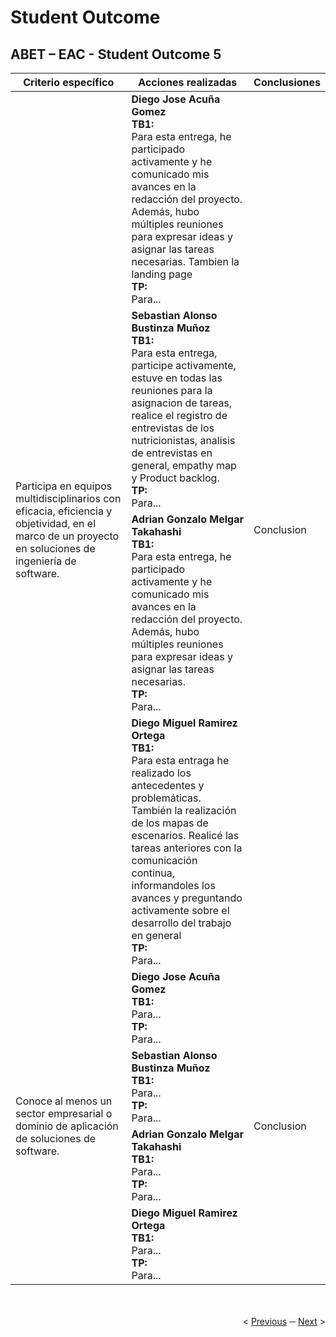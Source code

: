 # Student Outcome

## ABET – EAC - Student Outcome 5

<table>
   <thead>
      <tr>
         <th>Criterio específico</th>
         <th>Acciones realizadas</th>
         <th>Conclusiones</th>
      </tr>
   </thead>
   <tbody>
      <tr>
         <td rowspan="5">Participa en equipos multidisciplinarios con eficacia, eficiencia y objetividad, en el marco de un proyecto en soluciones de ingeniería de software.</td>
      </tr>
      <tr>
         <td><strong>Diego Jose Acuña Gomez</br>TB1:</strong></br>Para esta entrega, he participado activamente y he comunicado mis avances en la redacción del proyecto. Además, hubo múltiples reuniones para expresar ideas y asignar las tareas necesarias. Tambien la landing page
         </br><strong>TP:</strong>
         </br>Para...</td>
         <td rowspan="4">Conclusion</td>
      </tr>
      <tr>
         <td><strong>Sebastian Alonso Bustinza Muñoz</br>TB1:</strong></br>Para esta entrega, participe activamente, estuve en todas las reuniones para la asignacion de tareas, realice el registro de entrevistas de los nutricionistas, analisis de entrevistas en general, empathy map y Product backlog.
         </br><strong>TP:</strong>
         </br>Para...</td>
      </tr>
      <tr>
         <td><strong>Adrian Gonzalo Melgar Takahashi</br>TB1:</strong></br>Para esta entrega, he participado activamente y he comunicado mis avances en la redacción del proyecto. Además, hubo múltiples reuniones para expresar ideas y asignar las tareas necesarias.
         </br><strong>TP:</strong>
         </br>Para...</td>
      </tr>
      <tr>
         <td><strong>Diego Miguel Ramirez Ortega</br>TB1:</strong></br>Para esta entraga he realizado los antecedentes y problemáticas. También la realización de los mapas de escenarios. Realicé las tareas anteriores con la comunicación continua, informandoles los avances y preguntando activamente sobre el desarrollo del trabajo en general
         </br><strong>TP:</strong>
         </br>Para...</td>
      </tr>
      <tr>
         <td rowspan="5">Conoce al menos un sector empresarial o dominio de aplicación de soluciones de software.</td>
      </tr>
      <tr>
         <td><strong>Diego Jose Acuña Gomez
         </br>TB1:</strong>
         </br>Para...
         </br><strong>TP:</strong>
         </br>Para...</td>
         <td rowspan="4">Conclusion</td>
      </tr>
      <tr>
         <td><strong>Sebastian Alonso Bustinza Muñoz
         </br>TB1:</strong>
         </br>Para...
         </br><strong>TP:</strong>
         </br>Para...</td>
      </tr>
      <tr>
         <td><strong>Adrian Gonzalo Melgar Takahashi
         </br>TB1:</strong>
         </br>Para...
         </br><strong>TP:</strong>
         </br>Para...</td>
      </tr>
      <tr>
         <td><strong>Diego Miguel Ramirez Ortega
         </br>TB1:</strong>
         </br>Para...
         </br><strong>TP:</strong>
         </br>Para...</td>
      </tr>
   </tbody>
</table>

<div display="flex" align="right" >
   </br></br>
   &lt;
   <a href="../README.md">Previous</a>
   &boxh;
   <a href="./chapter-1/1-startup-profile.md">Next</a>
   &gt;
   </br></br>
</div>
